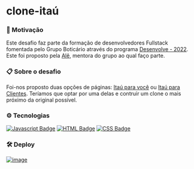 # clone-itaú

### 🚀 Motivação

Este desafio faz parte da formação de desenvolvedores Fullstack fomentada pelo Grupo Boticário através do programa [Desenvolve - 2022](https://desenvolve.grupoboticario.com.br/). Este foi proposto pela [Alê](https://github.com/alexa2me), mentora do grupo ao qual faço parte. 

### 📋 Sobre o desafio

Foi-nos proposto duas opções de páginas: [Itaú para você](https://www.itau.com.br/) ou [Itaú para Clientes](https://www.itau.com.br/empresas). 
Teríamos que optar por uma delas e contruir um clone o mais próximo da original possível.

### ⚙️ Tecnologias

[![Javascript Badge](https://img.shields.io/badge/JavaScript-F7DF1E?style=&logo=javascript&logoColor=black&link=https://developer.mozilla.org/pt-BR/docs/Web/JavaScript)](https://developer.mozilla.org/pt-BR/docs/Web/JavaScript)
[![HTML Badge](https://img.shields.io/badge/HTML5-E34F26?style=&logo=html5&logoColor=white&link=https://developer.mozilla.org/pt-BR/docs/orphaned/Web/Guide/HTML/HTML5/)](https://developer.mozilla.org/pt-BR/docs/orphaned/Web/Guide/HTML/HTML5/)
  [![CSS Badge](https://img.shields.io/badge/CSS3-1572B6?style=&logo=css3&logoColor=white&link=https://developer.mozilla.org/pt-BR/docs/Web/CSS)](https://developer.mozilla.org/pt-BR/docs/Web/CSS)

### 🛠️ Deploy

[![image](https://user-images.githubusercontent.com/72248716/155884778-2b4a0d89-c4bf-4812-b00e-c2251dfa57cf.png)](https://gutoggg.github.io/clone-itau/)

